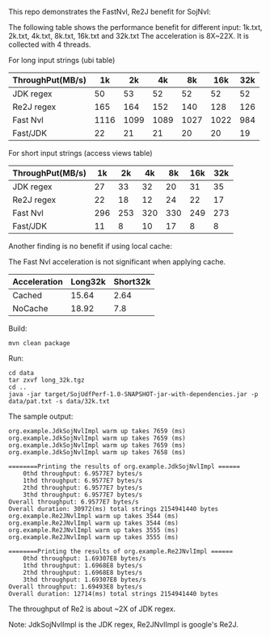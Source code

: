 This repo demonstrates the FastNvl, Re2J benefit for SojNvl:

The following table shows the performance benefit for different input: 1k.txt, 2k.txt, 4k.txt, 8k.txt, 16k.txt and 32k.txt The acceleration is 8X~22X. It is collected with 4 threads.

For long input strings (ubi table)

|ThroughPut(MB/s)|1k|2k|4k|8k|16k|32k|
|----------------|--|--|--|--|---|---|
|JDK regex       |50|53|52|52|52 |52 |
|Re2J regex     |165|164|152|140|128|126|
|Fast Nvl  |1116|1099|1089|1027|1022|984|
|Fast/JDK        |22|21|21|20|20|19|

For short input strings (access views table)

|ThroughPut(MB/s)|1k|2k|4k|8k|16k|32k|
|----------------|--|--|--|--|---|---|
|JDK regex       |27|33|32|20|31 |35 |
|Re2J regex     |22|18|12|24|22|17|
|Fast Nvl  |296|253|320|330|249|273|
|Fast/JDK        |11|8|10|17|8|8|

Another finding is no benefit if using local cache:

The Fast Nvl acceleration is not significant when applying cache.

|Acceleration|Long32k|Short32k|
|------------|-------|--------|
|Cached      |15.64|2.64|
|NoCache     |18.92|7.8|

Build:
```
mvn clean package
```

Run:

```
cd data
tar zxvf long_32k.tgz
cd ..
java -jar target/SojUdfPerf-1.0-SNAPSHOT-jar-with-dependencies.jar -p data/pat.txt -s data/32k.txt
```

The sample output:

```
org.example.JdkSojNvlImpl warm up takes 7659 (ms)
org.example.JdkSojNvlImpl warm up takes 7659 (ms)
org.example.JdkSojNvlImpl warm up takes 7659 (ms)
org.example.JdkSojNvlImpl warm up takes 7658 (ms)

========Printing the results of org.example.JdkSojNvlImpl ======
	0thd throughput: 6.9577E7 bytes/s
	1thd throughput: 6.9577E7 bytes/s
	2thd throughput: 6.9577E7 bytes/s
	3thd throughput: 6.9577E7 bytes/s
Overall throughput: 6.9577E7 bytes/s
Overall duration: 30972(ms) total strings 2154941440 bytes
org.example.Re2JNvlImpl warm up takes 3544 (ms)
org.example.Re2JNvlImpl warm up takes 3544 (ms)
org.example.Re2JNvlImpl warm up takes 3555 (ms)
org.example.Re2JNvlImpl warm up takes 3555 (ms)

========Printing the results of org.example.Re2JNvlImpl ======
	0thd throughput: 1.69307E8 bytes/s
	1thd throughput: 1.6968E8 bytes/s
	2thd throughput: 1.6968E8 bytes/s
	3thd throughput: 1.69307E8 bytes/s
Overall throughput: 1.69493E8 bytes/s
Overall duration: 12714(ms) total strings 2154941440 bytes
```

The throughput of Re2 is about ~2X of JDK regex.

Note:
JdkSojNvlImpl is the JDK regex, Re2JNvlImpl is google's Re2J.
